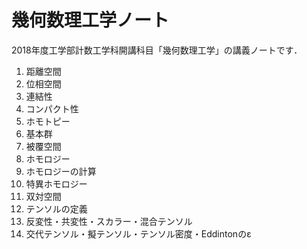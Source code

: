 # 幾何数理工学ノート
2018年度工学部計数工学科開講科目「幾何数理工学」の講義ノートです．

1. 距離空間
2. 位相空間
3. 連結性
4. コンパクト性
5. ホモトピー
6. 基本群
7. 被覆空間
8. ホモロジー
9. ホモロジーの計算
10. 特異ホモロジー
11. 双対空間
12. テンソルの定義
13. 反変性・共変性・スカラー・混合テンソル
14. 交代テンソル・擬テンソル・テンソル密度・Eddintonのε
